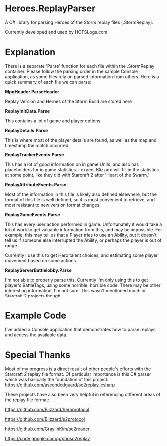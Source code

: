 # Heroes.ReplayParser
A C# library for parsing Heroes of the Storm replay files (.StormReplay).

Currently developed and used by HOTSLogs.com.

Explanation
================

There is a separate 'Parse' function for each file within the .StormReplay container.  Please follow the parsing order in the sample Console application, as some files rely on parsed information from others.  Here is a quick summary of each file we can parse:

**MpqHeader.ParseHeader**

Replay Version and Heroes of the Storm Build are stored here

**ReplayInitData.Parse**

This contains a lot of game and player options

**ReplayDetails.Parse**

This is where most of the player details are found, as well as the map and timestamp the match occurred.

**ReplayTrackerEvents.Parse**

This has a lot of good information on in game Units, and also has placeholders for in game statistics.  I expect Blizzard will fill in the statistics at some point, like they did with Starcraft 2 after 'Heart of the Swarm.'

**ReplayAttributeEvents.Parse**

Most of the information in this file is likely also defined elsewhere, but the format of this file is well defined, so it is most convenient to retrieve, and most resistant to new version format changes.

**ReplayGameEvents.Parse**

This has every user action performed in game.  Unfortunately it would take a lot of work to get valuable information from this, and may be impossible.  For example, this may tell us that a Player tries to use an Ability, but it doesn't tell us if someone else interrupted the Ability, or perhaps the player is out of range.

Currently I use this to get Hero talent choices, and estimating some player movement based on some actions.

**ReplayServerBattlelobby.Parse**

I'm not able to properly parse this.  Currently I'm only using this to get player's BattleTags, using some horrible, horrible code.  There may be other interesting information, I'm not sure.  This wasn't mentioned much in Starcraft 2 projects though.

Example Code
================

I've added a Console application that demonstrates how to parse replays and access the available data.

Special Thanks
================

Most of my progress is a direct result of other people's efforts with the Starcraft 2 replay file format.  Of particular importance is this C# parser which was basically the foundation of this project: https://github.com/ascendedguard/sc2replay-csharp

These projects have also been very helpful in referencing different areas of the replay file format:

https://github.com/Blizzard/heroprotocol

https://github.com/Blizzard/s2protocol

https://github.com/GraylinKim/sc2reader

https://code.google.com/p/phpsc2replay
